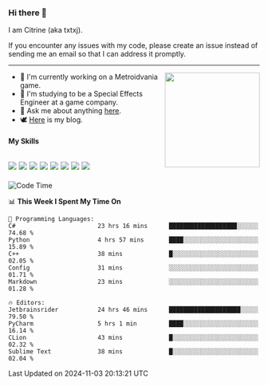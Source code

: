 ### Hi there 👋

I am Citrine (aka txtxj).

If you encounter any issues with my code, please create an issue instead of sending me an email so that I can address it promptly.

---

<img align="right" height="190" src="http://github-profile-summary-cards.vercel.app/api/cards/stats?username=txtxj&theme=vue">

- 🌱 I'm currently working on a Metroidvania game.
- 📖 I'm studying to be a Special Effects Engineer at a game company.
- 💬 Ask me about anything [here](https://github.com/txtxj/txtxj/issues).
- 🕊️ [Here](https://txtxj.top) is my blog.

#### My Skills

![](https://img.shields.io/badge/Unity-000000?logo=unity&logoColor=fff)
![](https://img.shields.io/badge/C%23-239120?logo=csharp&logoColor=fff)
![](https://img.shields.io/badge/Python-3e74a2?logo=python&logoColor=fff)
![](https://img.shields.io/badge/C++-65318e?logo=cplusplus&logoColor=fff)
![](https://img.shields.io/badge/C-5654a2?logo=c&logoColor=fff)
![](https://img.shields.io/badge/Vue-4FC08D?logo=vuedotjs&logoColor=fff)
![](https://img.shields.io/badge/Blender-f5792a?logo=blender&logoColor=fff)
![](https://img.shields.io/badge/MS%20SQL-cc2927?logo=microsoftsqlserver&logoColor=fff)
---

<!--START_SECTION:waka-->
![Code Time](http://img.shields.io/badge/Code%20Time-2%2C196%20hrs%2024%20mins-blue)

📊 **This Week I Spent My Time On** 

```text
💬 Programming Languages: 
C#                       23 hrs 16 mins      ███████████████████░░░░░░   74.68 % 
Python                   4 hrs 57 mins       ████░░░░░░░░░░░░░░░░░░░░░   15.89 % 
C++                      38 mins             █░░░░░░░░░░░░░░░░░░░░░░░░   02.05 % 
Config                   31 mins             ░░░░░░░░░░░░░░░░░░░░░░░░░   01.71 % 
Markdown                 23 mins             ░░░░░░░░░░░░░░░░░░░░░░░░░   01.28 % 

🔥 Editors: 
Jetbrainsrider           24 hrs 46 mins      ████████████████████░░░░░   79.50 % 
PyCharm                  5 hrs 1 min         ████░░░░░░░░░░░░░░░░░░░░░   16.14 % 
CLion                    43 mins             █░░░░░░░░░░░░░░░░░░░░░░░░   02.32 % 
Sublime Text             38 mins             █░░░░░░░░░░░░░░░░░░░░░░░░   02.04 % 
```


 Last Updated on 2024-11-03 20:13:21 UTC
<!--END_SECTION:waka-->

